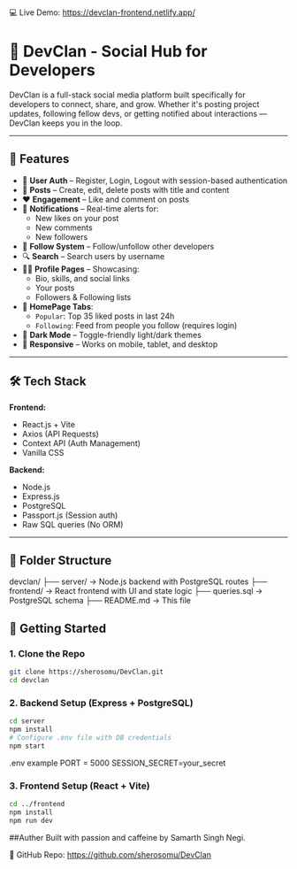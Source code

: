 
💻 Live Demo: https://devclan-frontend.netlify.app/


# 🧠 DevClan - Social Hub for Developers

DevClan is a full-stack social media platform built specifically for developers to connect, share, and grow. Whether it's posting project updates, following fellow devs, or getting notified about interactions — DevClan keeps you in the loop.

---

## 🚀 Features

- 👤 **User Auth** – Register, Login, Logout with session-based authentication
- 📝 **Posts** – Create, edit, delete posts with title and content
- ❤️ **Engagement** – Like and comment on posts
- 🔔 **Notifications** – Real-time alerts for:
  - New likes on your post
  - New comments
  - New followers
- 🧵 **Follow System** – Follow/unfollow other developers
- 🔍 **Search** – Search users by username
- 🧑‍💻 **Profile Pages** – Showcasing:
  - Bio, skills, and social links
  - Your posts
  - Followers & Following lists
- 🧭 **HomePage Tabs**:
  - `Popular`: Top 35 liked posts in last 24h
  - `Following`: Feed from people you follow (requires login)
- 🌙 **Dark Mode** – Toggle-friendly light/dark themes
- 📱 **Responsive** – Works on mobile, tablet, and desktop

---

## 🛠️ Tech Stack

**Frontend:**
- React.js + Vite
- Axios (API Requests)
- Context API (Auth Management)
- Vanilla CSS

**Backend:**
- Node.js
- Express.js
- PostgreSQL
- Passport.js (Session auth)
- Raw SQL queries (No ORM)

---

## 📁 Folder Structure

devclan/
├── server/ → Node.js backend with PostgreSQL routes
├── frontend/ → React frontend with UI and state logic
├── queries.sql → PostgreSQL schema
├── README.md → This file

## 🔧 Getting Started

### 1. Clone the Repo

```bash
git clone https://sherosomu/DevClan.git
cd devclan
```

### 2. Backend Setup (Express + PostgreSQL)

```bash
cd server
npm install
# Configure .env file with DB credentials
npm start
```

.env example
PORT = 5000
SESSION_SECRET=your_secret

### 3. Frontend Setup (React + Vite)

```bash
cd ../frontend
npm install
npm run dev
```

##Auther
Built with passion and caffeine by Samarth Singh Negi.



🌟 GitHub Repo: https://github.com/sherosomu/DevClan


